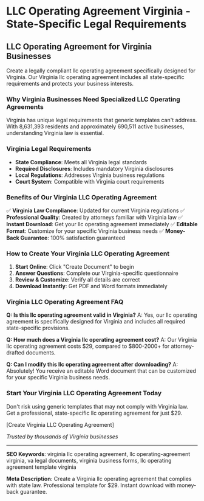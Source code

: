 # LLC Operating Agreement Virginia - State-Specific Legal Requirements

## LLC Operating Agreement for Virginia Businesses

Create a legally compliant llc operating agreement specifically designed for Virginia. Our Virginia llc operating agreement includes all state-specific requirements and protects your business interests.

### Why Virginia Businesses Need Specialized LLC Operating Agreements

Virginia has unique legal requirements that generic templates can't address. With 8,631,393 residents and approximately 690,511 active businesses, understanding Virginia law is essential.

### Virginia Legal Requirements

- **State Compliance**: Meets all Virginia legal standards
- **Required Disclosures**: Includes mandatory Virginia disclosures
- **Local Regulations**: Addresses Virginia business regulations
- **Court System**: Compatible with Virginia court requirements

### Benefits of Our Virginia LLC Operating Agreement

✅ **Virginia Law Compliance**: Updated for current Virginia regulations
✅ **Professional Quality**: Created by attorneys familiar with Virginia law
✅ **Instant Download**: Get your llc operating agreement immediately
✅ **Editable Format**: Customize for your specific Virginia business needs
✅ **Money-Back Guarantee**: 100% satisfaction guaranteed

### How to Create Your Virginia LLC Operating Agreement

1. **Start Online**: Click "Create Document" to begin
2. **Answer Questions**: Complete our Virginia-specific questionnaire
3. **Review & Customize**: Verify all details are correct
4. **Download Instantly**: Get PDF and Word formats immediately

### Virginia LLC Operating Agreement FAQ

**Q: Is this llc operating agreement valid in Virginia?**
A: Yes, our llc operating agreement is specifically designed for Virginia and includes all required state-specific provisions.

**Q: How much does a Virginia llc operating agreement cost?**
A: Our Virginia llc operating agreement costs $29, compared to $800-2000+ for attorney-drafted documents.

**Q: Can I modify this llc operating agreement after downloading?**
A: Absolutely! You receive an editable Word document that can be customized for your specific Virginia business needs.

### Start Your Virginia LLC Operating Agreement Today

Don't risk using generic templates that may not comply with Virginia law. Get a professional, state-specific llc operating agreement for just $29.

[Create Virginia LLC Operating Agreement]

*Trusted by thousands of Virginia businesses*

---

**SEO Keywords**: virginia llc operating agreement, llc operating-agreement virginia, va legal documents, virginia business forms, llc operating agreement template virginia

**Meta Description**: Create a Virginia llc operating agreement that complies with state law. Professional template for $29. Instant download with money-back guarantee.
